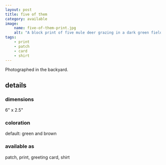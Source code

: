 ```yaml
---
layout: post
title: five of them
category: available
image: 
    name: five-of-them-print.jpg
    alt: "A block print of five mule deer grazing in a dark green field. The deer are partially negative space and partially brown ink detailing."
tags:
    - print
    - patch
    - card
    - shirt
---
```


Photographed in the backyard.

## details

### dimensions

6" x 2.5"

### coloration

default: green and brown

### available as

patch, print, greeting card, shirt
